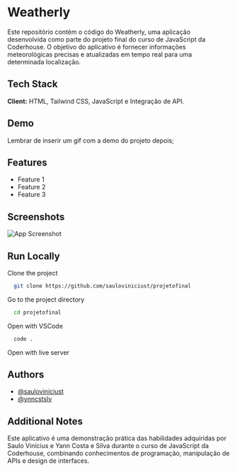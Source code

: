 # Weatherly

Este repositório contém o código do Weatherly, uma aplicação desenvolvida como parte do projeto final do curso de JavaScript da Coderhouse. O objetivo do aplicativo é fornecer informações meteorológicas precisas e atualizadas em tempo real para uma determinada localização.

## Tech Stack

**Client:** HTML, Tailwind CSS, JavaScript e Integração de API.

## Demo

Lembrar de inserir um gif com a demo do projeto depois;

## Features

- Feature 1
- Feature 2
- Feature 3

## Screenshots

![App Screenshot](https://via.placeholder.com/468x300?text=App+Screenshot+Here)

## Run Locally

Clone the project

```bash
  git clone https://github.com/sauloviniciust/projetofinal
```

Go to the project directory

```bash
  cd projetofinal
```

Open with VSCode

```bash
  code .
```

Open with live server

## Authors

- [@sauloviniciust](https://www.github.com/sauloviniciust)
- [@ynncstslv](https://www.github.com/ynncstlsv)

## Additional Notes

Este aplicativo é uma demonstração prática das habilidades adquiridas por Saulo Vinícius e Yann Costa e Silva durante o curso de JavaScript da Coderhouse, combinando conhecimentos de programação, manipulação de APIs e design de interfaces.
